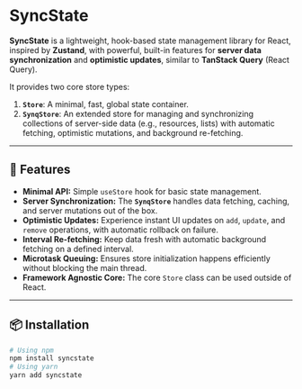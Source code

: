 # SyncState

**SyncState** is a lightweight, hook-based state management library for React, inspired by **Zustand**, with powerful, built-in features for **server data synchronization** and **optimistic updates**, similar to **TanStack Query** (React Query).

It provides two core store types:
1.  **`Store`**: A minimal, fast, global state container.
2.  **`SynqStore`**: An extended store for managing and synchronizing collections of server-side data (e.g., resources, lists) with automatic fetching, optimistic mutations, and background re-fetching.

---

## 🚀 Features

* **Minimal API:** Simple `useStore` hook for basic state management.
* **Server Synchronization:** The **`SynqStore`** handles data fetching, caching, and server mutations out of the box.
* **Optimistic Updates:** Experience instant UI updates on `add`, `update`, and `remove` operations, with automatic rollback on failure.
* **Interval Re-fetching:** Keep data fresh with automatic background fetching on a defined interval.
* **Microtask Queuing:** Ensures store initialization happens efficiently without blocking the main thread.
* **Framework Agnostic Core:** The core `Store` class can be used outside of React.

---

## 📦 Installation

```bash
# Using npm
npm install syncstate
# Using yarn
yarn add syncstate
```

